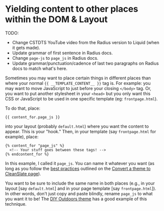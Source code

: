 # Yielding content to other places within the DOM & Layout

TODO:

  * Change CSTDTS YouTube video from the Radius version to Liquid (when it gets made).
  * Update grammar of first sentence in Radius docs.
  * Change `page-js` to `page_js` in Radius docs.
  * Update grammar/punctuation/cadence of last two paragraphs on Radius docs to match what's here.

Sometimes you may want to place certain things in different places than where your normal `{{ __TEMPLATE_CONTENT__ }}` tag is. For example: you may want to move JavaScript to just before your closing `</body>` tag. Or, you want to put another stylesheet in your `<head>` but you only want this CSS or JavaScript to be used in one specific template (eg: `frontpage.html`).

To do that, place:

```
{{ content_for.page_js }}
```

into your layout (probably `default.html`) where you want the content to appear. This is your "hook." Then, in your template (say `frontpage.html` for example), place:

```
{% content_for "page_js" %}
  <!-- Your stuff goes between these tags! -->
{% endcontent_for %}
```

In this example, I called it `page_js`. You can name it whatever you want (as long as you follow the [best practices](http://cleanslatecms.wvu.edu/how-to/theme-development/getting-started/convert-theme#making-an-editable-region) outlined on the [Convert a theme to CleanSlate page](https://cleanslatecms.wvu.edu/how-to/theme-development/getting-started-guide/convert-theme)).

You want to be sure to include the same name in both places (e.g., in your layout [say `default.html`] and in your page template [say `frontpage.html`]). In other words, don't just copy and paste blindly, rename `page_js` to what you want it to be! The [DIY Outdoors theme](https://bitbucket.org/wvudigital/diyoutdoors/src/1641169f20d4cda9468e3c969b76efb25c81e6ae/views/backpage_map.html#lines-38) has a good example of this technique.